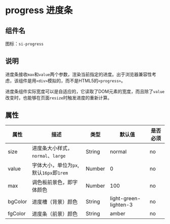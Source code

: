 # progress 进度条

## 组件名

图标：`si-progress`

## 说明

进度条接收`max`和`value`两个参数，渲染当前指定的进度。出于浏览器兼容性考虑，该组件是用`<div>`模拟的，而不是HTML5的`<progress>`。

进度条组件实际宽度可以是自适应的，它读取了DOM元素的宽度，而且除了`value`改变时，也能够在页面`resize`时触发进度的重新计算。

## 属性

| 属性    | 描述                                    | 类型   | 默认值                | 是否必须 |
| ------- | --------------------------------------- | ------ | --------------------- | -------- |
| size    | 进度条大小样式，`normal`、`large`       | String | normal                | no       |
| value   | 字体大小，单位为`px`,默认`16px`即`1rem` | Number | 0                     | no       |
| max     | 调色板前景色，即字体颜色                | Number | 100                   | no       |
| bgColor | 进度槽（背景）颜色                      | String | light-green-lighten-3 | no       |
| fgColor | 进度条（前景）颜色                      | String | amber                 | no       |

